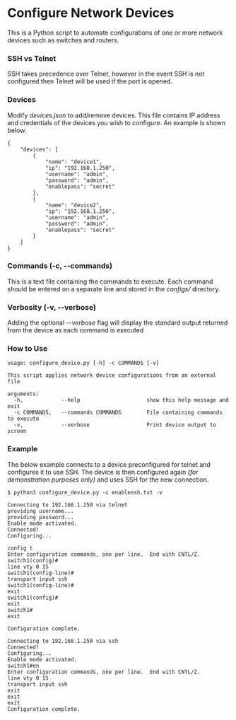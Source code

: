 # Configure Network Devices

This is a Python script to automate configurations of one or more network devices such as switches and routers.

### SSH vs Telnet

SSH takes precedence over Telnet, however in the event SSH is not configured then Telnet will be used if the port is opened.

### Devices

Modify _devices.json_ to add/remove devices. This file contains IP address and credentials of the devices you wish to configure. An example is shown below.
```
{
    "devices": [
        {
            "name": "device1",
            "ip": "192.168.1.250",
            "username": "admin",
            "password": "admin",
            "enablepass": "secret"
        },
        {
            "name": "device2",
            "ip": "192.168.1.250",
            "username": "admin",
            "password": "admin",
            "enablepass": "secret"
        }
    ] 
}
```

### Commands (-c, --commands)

This is a text file containing the commands to execute. Each command should be entered on a separate line and stored in the _configs/_ directory.

### Verbosity (-v, --verbose)

Adding the optional _--verbose_ flag will display the standard output returned from the device as each command is executed

### How to Use

```
usage: configure_device.py [-h] -c COMMANDS [-v]

This script applies network device configurations from an external file

arguments:
  -h,            --help                     show this help message and exit
  -c COMMANDS,   --commands COMMANDS        File containing commands to execute
  -v,            --verbose                  Print device output to screen
```

### Example
The below example connects to a device preconfigured for telnet and configures it to use SSH. The device is then configured again _(for demonstration purposes only)_ and uses SSH for the new connection.

```
$ python3 configure_device.py -c enablessh.txt -v

Connecting to 192.168.1.250 via telnet
providing username...
providing password...
Enable mode activated.
Connected!
Configuring...

config t
Enter configuration commands, one per line.  End with CNTL/Z.
switch1(config)#
line vty 0 15
switch1(config-line)#
transport input ssh
switch1(config-line)#
exit
switch1(config)#
exit
switch1#
exit

Configuration complete.

Connecting to 192.168.1.250 via ssh
Connected!
Configuring...
Enable mode activated.
switch1#en
Enter configuration commands, one per line.  End with CNTL/Z.
line vty 0 15
transport input ssh
exit
exit
exit
Configuration complete.
```
